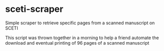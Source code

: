 # sceti-scraper
Simple scraper to retrieve specific pages from a scanned manuscript on SCETI

This script was thrown together in a morning to help a friend automate the download and eventual printing of 96 pages of a scanned manuscript
